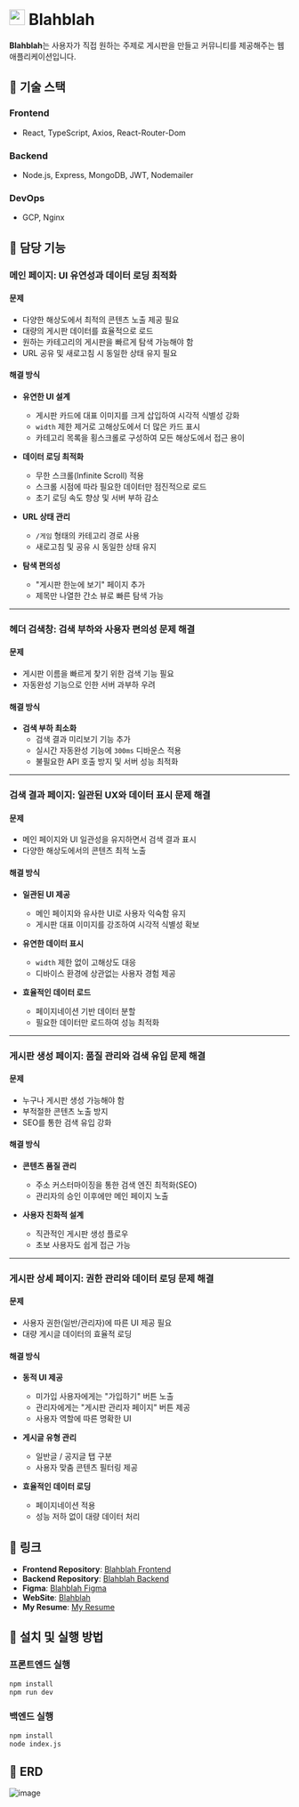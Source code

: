 # <img src="https://github.com/user-attachments/assets/3067ce67-7023-4968-b818-43a0e355e4ff" width="28" height="28"> Blahblah

**Blahblah**는 사용자가 직접 원하는 주제로 게시판을 만들고 커뮤니티를 제공해주는 웹 애플리케이션입니다.

## 🚀 기술 스택

### Frontend

- React, TypeScript, Axios, React-Router-Dom

### Backend

- Node.js, Express, MongoDB, JWT, Nodemailer

### DevOps

- GCP, Nginx

## 📌 담당 기능

### 메인 페이지: UI 유연성과 데이터 로딩 최적화

#### 문제

- 다양한 해상도에서 최적의 콘텐츠 노출 제공 필요
- 대량의 게시판 데이터를 효율적으로 로드
- 원하는 카테고리의 게시판을 빠르게 탐색 가능해야 함
- URL 공유 및 새로고침 시 동일한 상태 유지 필요

#### 해결 방식

- **유연한 UI 설계**

  - 게시판 카드에 대표 이미지를 크게 삽입하여 시각적 식별성 강화
  - `width` 제한 제거로 고해상도에서 더 많은 카드 표시
  - 카테고리 목록을 횡스크롤로 구성하여 모든 해상도에서 접근 용이

- **데이터 로딩 최적화**

  - 무한 스크롤(Infinite Scroll) 적용
  - 스크롤 시점에 따라 필요한 데이터만 점진적으로 로드
  - 초기 로딩 속도 향상 및 서버 부하 감소

- **URL 상태 관리**

  - `/게임` 형태의 카테고리 경로 사용
  - 새로고침 및 공유 시 동일한 상태 유지

- **탐색 편의성**
  - "게시판 한눈에 보기" 페이지 추가
  - 제목만 나열한 간소 뷰로 빠른 탐색 가능

---

### 헤더 검색창: 검색 부하와 사용자 편의성 문제 해결

#### 문제

- 게시판 이름을 빠르게 찾기 위한 검색 기능 필요
- 자동완성 기능으로 인한 서버 과부하 우려

#### 해결 방식

- **검색 부하 최소화**
  - 검색 결과 미리보기 기능 추가
  - 실시간 자동완성 기능에 `300ms` 디바운스 적용
  - 불필요한 API 호출 방지 및 서버 성능 최적화

---

### 검색 결과 페이지: 일관된 UX와 데이터 표시 문제 해결

#### 문제

- 메인 페이지와 UI 일관성을 유지하면서 검색 결과 표시
- 다양한 해상도에서의 콘텐츠 최적 노출

#### 해결 방식

- **일관된 UI 제공**

  - 메인 페이지와 유사한 UI로 사용자 익숙함 유지
  - 게시판 대표 이미지를 강조하여 시각적 식별성 확보

- **유연한 데이터 표시**

  - `width` 제한 없이 고해상도 대응
  - 디바이스 환경에 상관없는 사용자 경험 제공

- **효율적인 데이터 로드**
  - 페이지네이션 기반 데이터 분할
  - 필요한 데이터만 로드하여 성능 최적화

---

### 게시판 생성 페이지: 품질 관리와 검색 유입 문제 해결

#### 문제

- 누구나 게시판 생성 가능해야 함
- 부적절한 콘텐츠 노출 방지
- SEO를 통한 검색 유입 강화

#### 해결 방식

- **콘텐츠 품질 관리**

  - 주소 커스터마이징을 통한 검색 엔진 최적화(SEO)
  - 관리자의 승인 이후에만 메인 페이지 노출

- **사용자 친화적 설계**
  - 직관적인 게시판 생성 플로우
  - 초보 사용자도 쉽게 접근 가능

---

### 게시판 상세 페이지: 권한 관리와 데이터 로딩 문제 해결

#### 문제

- 사용자 권한(일반/관리자)에 따른 UI 제공 필요
- 대량 게시글 데이터의 효율적 로딩

#### 해결 방식

- **동적 UI 제공**

  - 미가입 사용자에게는 "가입하기" 버튼 노출
  - 관리자에게는 "게시판 관리자 페이지" 버튼 제공
  - 사용자 역할에 따른 명확한 UI

- **게시글 유형 관리**

  - 일반글 / 공지글 탭 구분
  - 사용자 맞춤 콘텐츠 필터링 제공

- **효율적인 데이터 로딩**
  - 페이지네이션 적용
  - 성능 저하 없이 대량 데이터 처리

## 📌 링크

- **Frontend Repository**: [Blahblah Frontend](https://github.com/cksgh5654/Blahblah-front)
- **Backend Repository**: [Blahblah Backend](https://github.com/cksgh5654/blahblah-backend)
- **Figma**: [Blahblah Figma](https://www.figma.com/design/o7aSugrh85nW04kXW5SFyz/Untitled?node-id=0-1&p=f)
- **WebSite**: [Blahblah](https://blahblah.chanhoportfolio.com)
- **My Resume**: [My Resume](https://www.chanhoportfolio.com)

## 📌 설치 및 실행 방법

### 프론트엔드 실행

```bash
npm install
npm run dev
```

### 백엔드 실행

```bash
npm install
node index.js
```

## 📌 ERD

![image](https://github.com/user-attachments/assets/1480918f-492d-4015-a44f-881bed17b689)
